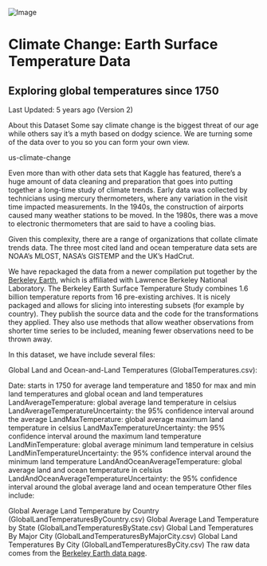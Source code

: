 ![Image]("https://storage.googleapis.com/kaggle-datasets-images/29/33/default-backgrounds/dataset-thumbnail.jpg")
# Climate Change: Earth Surface Temperature Data
## Exploring global temperatures since 1750
Last Updated: 5 years ago (Version 2)

About this Dataset
Some say climate change is the biggest threat of our age while others say it’s a myth based on dodgy science. We are turning some of the data over to you so you can form your own view.

us-climate-change

Even more than with other data sets that Kaggle has featured, there’s a huge amount of data cleaning and preparation that goes into putting together a long-time study of climate trends. Early data was collected by technicians using mercury thermometers, where any variation in the visit time impacted measurements. In the 1940s, the construction of airports caused many weather stations to be moved. In the 1980s, there was a move to electronic thermometers that are said to have a cooling bias.

Given this complexity, there are a range of organizations that collate climate trends data. The three most cited land and ocean temperature data sets are NOAA’s MLOST, NASA’s GISTEMP and the UK’s HadCrut.

We have repackaged the data from a newer compilation put together by the [Berkeley Earth](http://berkeleyearth.org/about/), which is affiliated with Lawrence Berkeley National Laboratory. The Berkeley Earth Surface Temperature Study combines 1.6 billion temperature reports from 16 pre-existing archives. It is nicely packaged and allows for slicing into interesting subsets (for example by country). They publish the source data and the code for the transformations they applied. They also use methods that allow weather observations from shorter time series to be included, meaning fewer observations need to be thrown away.

In this dataset, we have include several files:

Global Land and Ocean-and-Land Temperatures (GlobalTemperatures.csv):

Date: starts in 1750 for average land temperature and 1850 for max and min land temperatures and global ocean and land temperatures
LandAverageTemperature: global average land temperature in celsius
LandAverageTemperatureUncertainty: the 95% confidence interval around the average
LandMaxTemperature: global average maximum land temperature in celsius
LandMaxTemperatureUncertainty: the 95% confidence interval around the maximum land temperature
LandMinTemperature: global average minimum land temperature in celsius
LandMinTemperatureUncertainty: the 95% confidence interval around the minimum land temperature
LandAndOceanAverageTemperature: global average land and ocean temperature in celsius
LandAndOceanAverageTemperatureUncertainty: the 95% confidence interval around the global average land and ocean temperature
Other files include:

Global Average Land Temperature by Country (GlobalLandTemperaturesByCountry.csv)
Global Average Land Temperature by State (GlobalLandTemperaturesByState.csv)
Global Land Temperatures By Major City (GlobalLandTemperaturesByMajorCity.csv)
Global Land Temperatures By City (GlobalLandTemperaturesByCity.csv)
The raw data comes from the [Berkeley Earth data page](http://berkeleyearth.org/data/).
